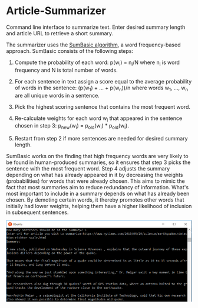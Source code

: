 # Article-Summarizer
Command line interface to summarize text. Enter desired summary length and article URL to retrieve a short summary.

The summarizer uses the [SumBasic algorithm](http://citeseerx.ist.psu.edu/viewdoc/download;jsessionid=32ECB53B997E9161F32D56FAB237B117?doi=10.1.1.529.6099&rep=rep1&type=pdf), a word frequency-based approach. SumBasic consists of the following steps:

1. Compute the probability of each word: p(w<sub>i</sub>) = n<sub>i</sub>/N where n<sub>i</sub> is word frequency and N is total number of words.

2. For each sentence in text assign a score equal to the average probability of words in the sentence: (p(w<sub>1</sub>) + ... + p(w<sub>n</sub>))/n where words w<sub>1</sub>, ..., w<sub>n</sub> are all unique words in a sentence.

3. Pick the highest scoring sentence that contains the most frequent word.

4. Re-calculate weights for each word w<sub>i</sub> that appeared in the sentence chosen in step 3: p<sub>new</sub>(w<sub>i</sub>) = p<sub>old</sub>(w<sub>i</sub>) * p<sub>old</sub>(w<sub>i</sub>).

5. Restart from step 2 if more sentences are needed for desired summary length.

SumBasic works on the finding that high frequency words are very likely to be found in human-produced summaries, so it ensures that step 3 picks the sentence with the most frequent word. Step 4 adjusts the summary depending on what has already appeared in it by decreasing the weights (probabilities) for words that were already chosen. This aims to mimic the fact that most summaries aim to reduce redundancy of information. What's most important to include in a summary depends on what has already been chosen. By demoting certain words, it thereby promotes other words that initially had lower weights, helping them have a higher likelihood of inclusion in subsequent sentences.

![example](https://github.com/khanmoha/Article-Summarizer/blob/master/pictures/screenshot.PNG?raw=true)
